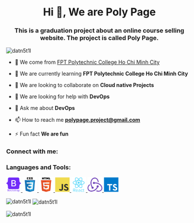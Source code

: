 <h1 align="center">Hi 👋, We are Poly Page</h1>
<h3 align="center">This is a graduation project about an online course selling website. The project is called Poly Page.</h3>

<p align="left"> <img src="https://komarev.com/ghpvc/?username=datn5t1l&label=Profile%20views&color=0e75b6&style=flat" alt="datn5t1l" /> </p>



- 🔭 We come from [FPT Polytechnic College Ho Chi Minh City](https://caodang.fpt.edu.vn/)

- 🌱 We are currently learning **FPT Polytechnic College Ho Chi Minh City**

- 👯 We are looking to collaborate on **Cloud native Projects**

- 🤝 We are looking for help with **DevOps**

- 💬 Ask me about **DevOps**

- 📫 How to reach me **polypage.project@gmail.com**

- ⚡ Fun fact **We are fun**

<h3 align="left">Connect with me:</h3>
<p align="left">
</p>

<h3 align="left">Languages and Tools:</h3>
<p align="left"> <a href="https://getbootstrap.com" target="_blank" rel="noreferrer"> <img src="https://raw.githubusercontent.com/devicons/devicon/master/icons/bootstrap/bootstrap-plain-wordmark.svg" alt="bootstrap" width="40" height="40"/> </a> <a href="https://www.w3schools.com/css/" target="_blank" rel="noreferrer"> <img src="https://raw.githubusercontent.com/devicons/devicon/master/icons/css3/css3-original-wordmark.svg" alt="css3" width="40" height="40"/> </a> <a href="https://www.w3.org/html/" target="_blank" rel="noreferrer"> <img src="https://raw.githubusercontent.com/devicons/devicon/master/icons/html5/html5-original-wordmark.svg" alt="html5" width="40" height="40"/> </a> <a href="https://developer.mozilla.org/en-US/docs/Web/JavaScript" target="_blank" rel="noreferrer"> <img src="https://raw.githubusercontent.com/devicons/devicon/master/icons/javascript/javascript-original.svg" alt="javascript" width="40" height="40"/> </a> <a href="https://laravel.com/" target="_blank" rel="noreferrer"> <img src="https://raw.githubusercontent.com/devicons/devicon/master/icons/react/react-original-wordmark.svg" alt="react" width="40" height="40"/> </a> <a href="https://redux.js.org" target="_blank" rel="noreferrer"> <img src="https://raw.githubusercontent.com/devicons/devicon/master/icons/redux/redux-original.svg" alt="redux" width="40" height="40"/> </a> <a href="https://www.typescriptlang.org/" target="_blank" rel="noreferrer"> <img src="https://raw.githubusercontent.com/devicons/devicon/master/icons/typescript/typescript-original.svg" alt="typescript" width="40" height="40"/> </a> </p>

<p><img align="left" src="https://github-readme-stats.vercel.app/api/top-langs?username=datn5t1l&show_icons=true&locale=en&layout=compact" alt="datn5t1l" /></p>

<p>&nbsp;<img align="center" src="https://github-readme-stats.vercel.app/api?username=datn5t1l&show_icons=true&locale=en" alt="datn5t1l" /></p>

<p><img align="center" src="https://github-readme-streak-stats.herokuapp.com/?user=datn5t1l&" alt="datn5t1l" /></p>

